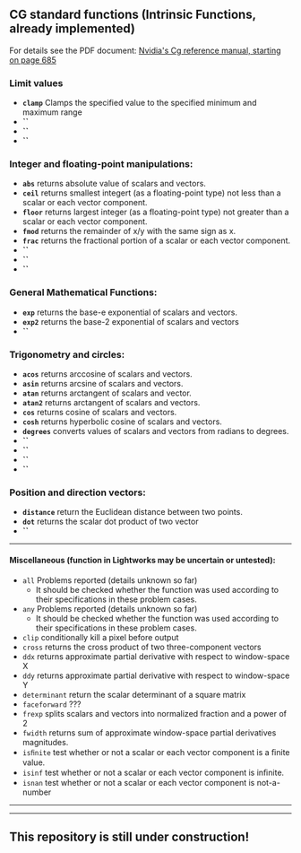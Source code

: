 ## CG standard functions (Intrinsic Functions, already implemented)

For details see the PDF document: [Nvidia's Cg reference manual, starting on page 685](https://www.google.com.au/url?sa=t&rct=j&q=&esrc=s&source=web&cd=3&cad=rja&uact=8&ved=0ahUKEwj5qpif6rHTAhXLF5QKHQ6MCeAQFggwMAI&url=http%3A%2F%2Fdeveloper.download.nvidia.com%2Fcg%2FCg_3.1%2FCg-3.1_April2012_ReferenceManual.pdf&usg=AFQjCNHI5gaVpuvJH6ZO8bnX7BxJGKXr0A)  



### Limit values
   - **`clamp`** Clamps the specified value to the specified minimum and maximum range
   - **``** 
   - **``** 
   - **``** 


### Integer and floating-point manipulations:

   - **`abs`**     returns absolute value of scalars and vectors.  
   - **`ceil`**    returns smallest integert (as a floating-point type) not less than a scalar or each vector component.
   - **`floor`**   returns largest integer (as a floating-point type) not greater than a scalar or each vector component. 
   - **`fmod`**    returns the remainder of x/y with the same sign as x.
   - **`frac`**    returns the fractional portion of a scalar or each vector component. 
   - **``** 
   - **``** 
   - **``** 

  
   
### General Mathematical Functions:
   - **`exp`**   returns the base-e exponential of scalars and vectors.
   - **`exp2`**  returns the base-2 exponential of scalars and vectors
   - **``** 



### Trigonometry and circles:
   - **`acos`**     returns arccosine of scalars and vectors.  
   - **`asin`**     returns arcsine of scalars and vectors. 
   - **`atan`**     returns arctangent of scalars and vector.
   - **`atan2`**    returns arctangent of scalars and vectors.
   - **`cos`**      returns cosine of scalars and vectors.
   - **`cosh`**     returns hyperbolic cosine of scalars and vectors.
   - **`degrees`**  converts values of scalars and vectors from radians to degrees.
   - **``** 
   - **``** 
   - **``** 
   - **``** 

   
### Position and direction vectors:
   - **`distance`** return the Euclidean distance between two points.
   - **`dot`**      returns the scalar dot product of two vector
   - **``** 
   
   
---

#### Miscellaneous (function in Lightworks may be uncertain or untested):
   - `all` Problems reported (details unknown so far)  
      - It should be checked whether the function was used according to their specifications in these problem cases.
   - `any` Problems reported (details unknown so far)  
      - It should be checked whether the function was used according to their specifications in these problem cases.
   - `clip`  conditionally kill a pixel before output
   - `cross` returns the cross product of two three-component vectors
   - `ddx`   returns approximate partial derivative with respect to window-space X
   - `ddy`   returns approximate partial derivative with respect to window-space Y
   - `determinant`  return the scalar determinant of a square matrix 
   - `faceforward` ???
   - `frexp` splits scalars and vectors into normalized fraction and a power of 2
   - `fwidth`  returns sum of approximate window-space partial derivatives magnitudes.
   - `isﬁnite` test whether or not a scalar or each vector component is a ﬁnite value.
   - `isinf` test whether or not a scalar or each vector component is inﬁnite.
   - `isnan` test whether or not a scalar or each vector component is not-a-number
   


---
---

## This repository is still under construction!
